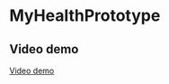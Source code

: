 # MyHealthPrototype

## Video demo

[Video demo](https://img.drive.google.com/file/d/0B_cIUbtNBf-nbkJvVDJQRGxGQUk/view)
